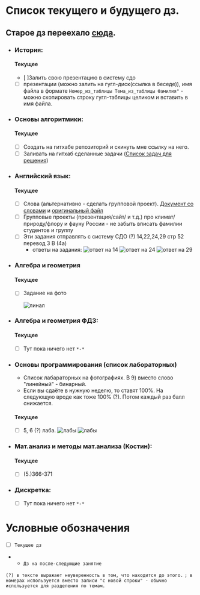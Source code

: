 # Список текущего и будущего дз.
## __Старое дз переехало [сюда](архив_дз.md).__

- ### История:
    #### Текущее
    - [ ]Залить свою презентацию в систему сдо
	- [ ] презентации (можно залить на гугл-диск(ссылка в беседе)), имя файла в формате `Номер_из_таблицы Тема_из_таблицы Фамилия"` - можно скопировать строку гугл-таблицы целиком и вставить в имя файла.

- ### Основы алгоритмики:
    #### Текущее
    - [ ] Создать на гитхабе репозиторий и скинуть мне ссылку на него.
	- [ ] Заливать на гитхаб сделанные задачи ([Cписок задач для решения](https://github.com/Vibof/ProgrammingManual))

- ### Английский язык:
    #### Текущее
    - [ ] Слова (альтернативно - сделать групповой проект).
        [Документ со словами](words.md) и [оригинальный файл](unit3.docx)
    - [ ] Групповые проекты (презентация/сайт/ и т.д.) про климат/природу/флору и фауну России - не забыть вписать фамилии студентов и группу
    - [ ] Эти задания отправлять с систему СДО (?)  14,22,24,29 стр 52 перевод 3 B (4а)
        - ответы на задания: ![ответ на 14](ответ14.jpg) ![ответ на 24](ответ24.jpg) ![ответ на 29](ответ29.jpg) 

- ### Алгебра и геометрия 
    #### Текущее
    - [ ] Задание на фото

        ![линал](линал1.jpg)

- ### Алгебра и геометрия ФДЗ:
    #### Текущее
    - [ ] Тут пока ничего нет `*-*`
	
- ### Основы программирования (список лабораторных)
    - Список лабараторных на фотографиях. В 9) вместо слово "линейный" - бинарный.  
    - Если вы сдаёте в нужную неделю, то ставят 100%. На следующую вроде как тоже 100% (?). Потом каждый раз балл снижается.
    
    #### Текущее
    - [ ] 5, 6 (?) лаба.
        ![лабы](основы_программирования1.jpg)
        ![лабы](основы_программирования2.jpg)
	
- ### Мат.анализ и методы мат.анализа (Костин):
    #### Текущее
    - [ ] (5.)366-371

- ### Дискретка:
    - [ ] Тут пока ничего нет `*-*`
	
    
# Условные обозначения
- [ ] `Текущее дз`
- - `Дз на после-следующие занятие`

`(?) в тексте выражает неуверенность в том, что находится до этого.`
`; в номерах используется вместо записи "с новой строки" - обычно используется для разделения по темам. `